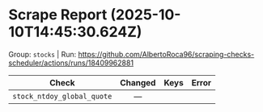# Scrape Report (2025-10-10T14:45:30.624Z)

Group: `stocks`  |  Run: https://github.com/AlbertoRoca96/scraping-checks-scheduler/actions/runs/18409962881

| Check | Changed | Keys | Error |
|---|:---:|:--|:--|
| `stock_ntdoy_global_quote` | — |  |  |
